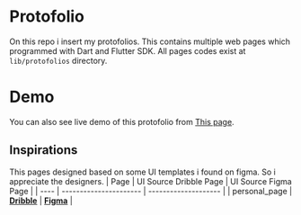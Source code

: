 # Protofolio

On this repo i insert my protofolios.
This contains multiple web pages which programmed with Dart and Flutter SDK.
All pages codes exist at `lib/protofolios` directory.

# Demo

You can also see live demo of this protofolio from [This page](https://coded-by-pouria.github.io/Protofolio/).

## Inspirations

This pages designed based on some UI templates i found on figma. So i appreciate the designers.
| Page | UI Source Dribble Page | UI Source Figma Page | 
| ---- | ---------------------- | -------------------- |
| personal_page | __[Dribble](https://dribbble.com/shots/24335796-BankDash-Dashboard-UI-Kit-Admin-Template-Dashboard)__ | __[Figma](https://www.figma.com/community/file/1323695683687017923)__ |
